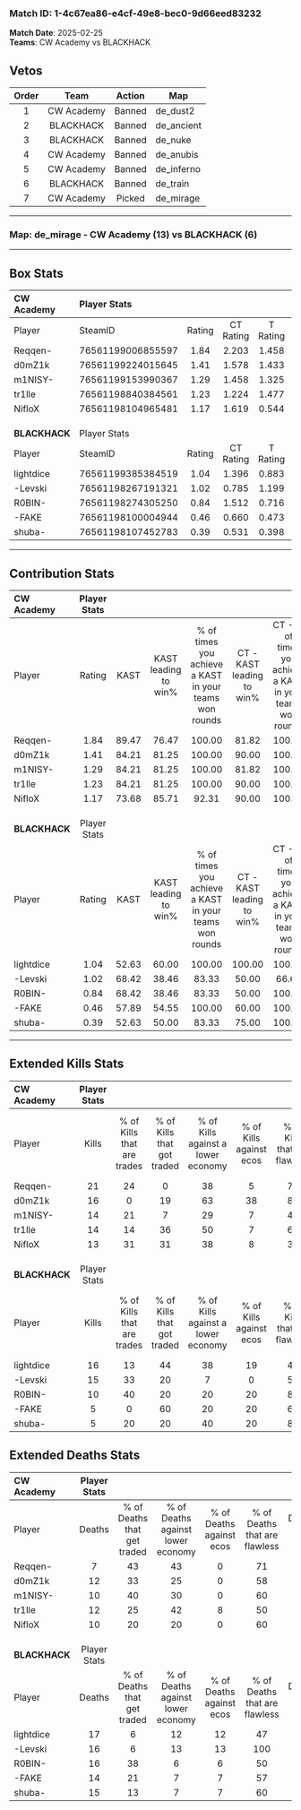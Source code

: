 ### Match ID: 1-4c67ea86-e4cf-49e8-bec0-9d66eed83232  
**Match Date**: 2025-02-25  
**Teams**: CW Academy vs BLACKHACK  

## Vetos  

| Order | Team | Action | Map |
| :---: | :--: | :----: | --- |
| 1 | CW Academy | Banned | de_dust2 |
| 2 | BLACKHACK | Banned | de_ancient |
| 3 | BLACKHACK | Banned | de_nuke |
| 4 | CW Academy | Banned | de_anubis |
| 5 | CW Academy | Banned | de_inferno |
| 6 | BLACKHACK | Banned | de_train |
| 7 | CW Academy | Picked | de_mirage |

---  

### **Map**: de_mirage - CW Academy (13) vs BLACKHACK (6)  
---  

## Box Stats  

| **CW Academy** | Player Stats      |        |           |          |       |       |       |         |        |      |     |
| :- | :- | :-: | :-: | :-: | :-: | :-: | :-: | :-: | :-: | :-: | :-: |
| Player         | SteamID           | Rating | CT Rating | T Rating | KAST  |  ADR  | Kills | Assists | Deaths | K/D  | HS% |
| Reqqen-        | 76561199006855597 |  1.84  |   2.203   |  1.458   | 89.47 | 104.5 |  21   |    7    |   7    | 3.00 | 61  |
| d0mZ1k         | 76561199224015645 |  1.41  |   1.578   |  1.433   | 84.21 | 102.3 |  16   |    3    |   12   | 1.33 | 68  |
| m1NISY-        | 76561199153990367 |  1.29  |   1.458   |  1.325   | 84.21 | 72.9  |  14   |    4    |   10   | 1.40 | 71  |
| tr1lle         | 76561198840384561 |  1.23  |   1.224   |  1.477   | 84.21 | 72.9  |  14   |    3    |   12   | 1.17 | 21  |
| NifloX         | 76561198104965481 |  1.17  |   1.619   |  0.544   | 73.68 | 73.7  |  13   |    4    |   10   | 1.30 | 61  |
|                |                   |        |           |          |       |       |       |         |        |      |     |
|                |                   |        |           |          |       |       |       |         |        |      |     |
|                |                   |        |           |          |       |       |       |         |        |      |     |
| **BLACKHACK**  | Player Stats      |        |           |          |       |       |       |         |        |      |     |
| Player         | SteamID           | Rating | CT Rating | T Rating | KAST  |  ADR  | Kills | Assists | Deaths | K/D  | HS% |
| lightdice      | 76561199385384519 |  1.04  |   1.396   |  0.883   | 52.63 | 101.6 |  16   |    4    |   17   | 0.94 | 50  |
| -Levski        | 76561198267191321 |  1.02  |   0.785   |  1.199   | 68.42 | 68.2  |  15   |    1    |   16   | 0.94 | 53  |
| R0BIN-         | 76561198274305250 |  0.84  |   1.512   |  0.716   | 68.42 | 80.5  |  10   |    3    |   16   | 0.63 | 60  |
| -FAKE          | 76561198100004944 |  0.46  |   0.660   |  0.473   | 57.89 | 38.5  |   5   |    3    |   14   | 0.36 | 40  |
| shuba-         | 76561198107452783 |  0.39  |   0.531   |  0.398   | 52.63 | 38.4  |   5   |    3    |   15   | 0.33 | 20  |
---  

## Contribution Stats  

| **CW Academy** | Player Stats |       |                      |                                                        |                           |                                                             |                          |                                                            |
| :- | :-: | :-: | :-: | :-: | :-: | :-: | :-: | :-: |
| Player         |    Rating    | KAST  | KAST leading to win% | % of times you achieve a KAST in your teams won rounds | CT - KAST leading to win% | CT - % of times you achieve a KAST in your teams won rounds | T - KAST leading to win% | T - % of times you achieve a KAST in your teams won rounds |
| Reqqen-        |     1.84     | 89.47 |        76.47         |                         100.00                         |           81.82           |                           100.00                            |          66.67           |                           100.00                           |
| d0mZ1k         |     1.41     | 84.21 |        81.25         |                         100.00                         |           90.00           |                           100.00                            |          66.67           |                           100.00                           |
| m1NISY-        |     1.29     | 84.21 |        81.25         |                         100.00                         |           81.82           |                           100.00                            |          80.00           |                           100.00                           |
| tr1lle         |     1.23     | 84.21 |        81.25         |                         100.00                         |           90.00           |                           100.00                            |          66.67           |                           100.00                           |
| NifloX         |     1.17     | 73.68 |        85.71         |                         92.31                          |           90.00           |                           100.00                            |          75.00           |                           75.00                            |
|                |              |       |                      |                                                        |                           |                                                             |                          |                                                            |
|                |              |       |                      |                                                        |                           |                                                             |                          |                                                            |
|                |              |       |                      |                                                        |                           |                                                             |                          |                                                            |
| **BLACKHACK**  | Player Stats |       |                      |                                                        |                           |                                                             |                          |                                                            |
| Player         |    Rating    | KAST  | KAST leading to win% | % of times you achieve a KAST in your teams won rounds | CT - KAST leading to win% | CT - % of times you achieve a KAST in your teams won rounds | T - KAST leading to win% | T - % of times you achieve a KAST in your teams won rounds |
| lightdice      |     1.04     | 52.63 |        60.00         |                         100.00                         |          100.00           |                           100.00                            |          42.86           |                           100.00                           |
| -Levski        |     1.02     | 68.42 |        38.46         |                         83.33                          |           50.00           |                            66.67                            |          33.33           |                           100.00                           |
| R0BIN-         |     0.84     | 68.42 |        38.46         |                         83.33                          |           50.00           |                           100.00                            |          28.57           |                           66.67                            |
| -FAKE          |     0.46     | 57.89 |        54.55         |                         100.00                         |           60.00           |                           100.00                            |          50.00           |                           100.00                           |
| shuba-         |     0.39     | 52.63 |        50.00         |                         83.33                          |           75.00           |                           100.00                            |          33.33           |                           66.67                            |
---  

## Extended Kills Stats  

| **CW Academy** | Player Stats |                            |                            |                                    |                         |                              |                                 |                                       |                    |           |
| :- | :-: | :-: | :-: | :-: | :-: | :-: | :-: | :-: | :-: | :-: |
| Player         |    Kills     | % of Kills that are trades | % of Kills that got traded | % of Kills against a lower economy | % of Kills against ecos | % of Kills that are flawless | % of Kills that are close duels | % of Kills that are assisted by flash | Pistol Round Kills | AWP Kills |
| Reqqen-        |      21      |             24             |             0              |                 38                 |            5            |              71              |                5                |                   5                   |         0          |     5     |
| d0mZ1k         |      16      |             0              |             19             |                 63                 |           38            |              88              |                0                |                   6                   |         0          |     2     |
| m1NISY-        |      14      |             21             |             7              |                 29                 |            7            |              43              |               14                |                   7                   |         0          |     1     |
| tr1lle         |      14      |             14             |             36             |                 50                 |            7            |              64              |               14                |                  14                   |         13         |     0     |
| NifloX         |      13      |             31             |             31             |                 38                 |            8            |              38              |                0                |                   0                   |         0          |     1     |
|                |              |                            |                            |                                    |                         |                              |                                 |                                       |                    |           |
|                |              |                            |                            |                                    |                         |                              |                                 |                                       |                    |           |
|                |              |                            |                            |                                    |                         |                              |                                 |                                       |                    |           |
| **BLACKHACK**  | Player Stats |                            |                            |                                    |                         |                              |                                 |                                       |                    |           |
| Player         |    Kills     | % of Kills that are trades | % of Kills that got traded | % of Kills against a lower economy | % of Kills against ecos | % of Kills that are flawless | % of Kills that are close duels | % of Kills that are assisted by flash | Pistol Round Kills | AWP Kills |
| lightdice      |      16      |             13             |             44             |                 38                 |           19            |              44              |                6                |                   6                   |         0          |     1     |
| -Levski        |      15      |             33             |             20             |                 7                  |            0            |              53              |                0                |                   0                   |         5          |     1     |
| R0BIN-         |      10      |             40             |             20             |                 20                 |           20            |              80              |                0                |                   0                   |         0          |     2     |
| -FAKE          |      5       |             0              |             60             |                 20                 |           20            |              60              |               20                |                   0                   |         0          |     3     |
| shuba-         |      5       |             20             |             20             |                 40                 |           20            |              80              |                0                |                   0                   |         0          |     0     |
## Extended Deaths Stats  

| **CW Academy** | Player Stats |                             |                                   |                          |                               |                            |                           |               |
| :- | :-: | :-: | :-: | :-: | :-: | :-: | :-: | :-: |
| Player         |    Deaths    | % of Deaths that get traded | % of Deaths against lower economy | % of Deaths against ecos | % of Deaths that are flawless | % of Deaths that are close | % of Deaths while blinded | Deaths to AWP |
| Reqqen-        |      7       |             43              |                43                 |            0             |              71               |             14             |             0             |       0       |
| d0mZ1k         |      12      |             33              |                25                 |            0             |              58               |             0              |             0             |       3       |
| m1NISY-        |      10      |             40              |                30                 |            0             |              60               |             0              |             0             |       1       |
| tr1lle         |      12      |             25              |                42                 |            8             |              50               |             0              |             8             |       0       |
| NifloX         |      10      |             20              |                20                 |            0             |              60               |             10             |             0             |       1       |
|                |              |                             |                                   |                          |                               |                            |                           |               |
|                |              |                             |                                   |                          |                               |                            |                           |               |
|                |              |                             |                                   |                          |                               |                            |                           |               |
| **BLACKHACK**  | Player Stats |                             |                                   |                          |                               |                            |                           |               |
| Player         |    Deaths    | % of Deaths that get traded | % of Deaths against lower economy | % of Deaths against ecos | % of Deaths that are flawless | % of Deaths that are close | % of Deaths while blinded | Deaths to AWP |
| lightdice      |      17      |              6              |                12                 |            12            |              47               |             6              |             0             |       2       |
| -Levski        |      16      |              6              |                13                 |            13            |              100              |             0              |             6             |       1       |
| R0BIN-         |      16      |             38              |                 6                 |            6             |              50               |             19             |            13             |       5       |
| -FAKE          |      14      |             21              |                 7                 |            7             |              57               |             0              |             7             |       2       |
| shuba-         |      15      |             13              |                 7                 |            7             |              60               |             7              |             7             |       3       |
